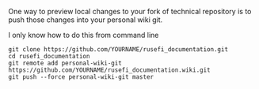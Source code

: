 
One way to preview local changes to your fork of technical repository is to push those changes into your personal wiki git.

I only know how to do this from command line


```
git clone https://github.com/YOURNAME/rusefi_documentation.git
cd rusefi_documentation
git remote add personal-wiki-git https://github.com/YOURNAME/rusefi_documentation.wiki.git
git push --force personal-wiki-git master

```
